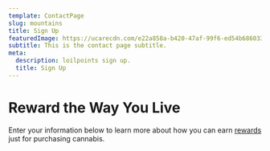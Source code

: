 ```yaml
---
template: ContactPage
slug: mountains
title: Sign Up
featuredImage: https://ucarecdn.com/e22a858a-b420-47af-99f6-ed54b6860333/
subtitle: This is the contact page subtitle.
meta:
  description: loilpoints sign up.
  title: Sign Up
---
```


# Reward the Way You Live

Enter your information below to learn more about how you can earn [rewards](https://loilpoints.com) just for purchasing cannabis.
